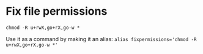 # Fix file permissions

`chmod -R u+rwX,go+rX,go-w *`

Use it as a command by making it an alias: `alias fixpermissions='chmod -R u+rwX,go+rX,go-w *'`